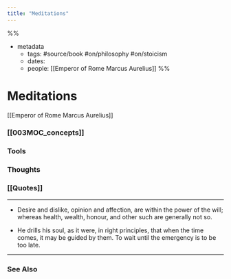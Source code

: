 ```yaml
---
title: "Meditations"
---
```

%%
- metadata
	- tags: #source/book #on/philosophy #on/stoicism
	- dates: 
	- people: [[Emperor of Rome Marcus Aurelius]]
%%

# Meditations
[[Emperor of Rome Marcus Aurelius]]

### [[003MOC_concepts]]

### Tools

### Thoughts

### [[Quotes]]
---

- Desire and dislike, opinion and affection, are within the power of the will; whereas health, wealth, honour, and other such are generally not so.

- He drills his soul, as it were, in right principles, that when the time comes, it may be guided by them. To wait until the emergency is to be too late.


----
### See Also
